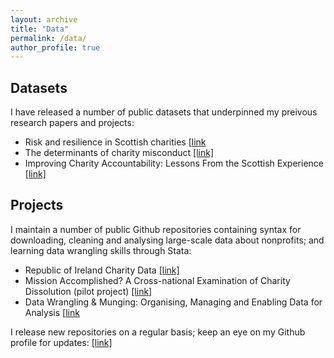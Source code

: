 ```yaml
---
layout: archive
title: "Data"
permalink: /data/
author_profile: true
---
```


## Datasets
I have released a number of public datasets that underpinned my preivous research papers and projects:
* Risk and resilience in Scottish charities [[link](http://reshare.ukdataservice.ac.uk/852876/)
* The determinants of charity misconduct [[link]](http://hdl.handle.net/11667/94)
* Improving Charity Accountability: Lessons From the Scottish Experience [[link]](http://hdl.handle.net/11667/93)

## Projects
I maintain a number of public Github repositories containing syntax for downloading, cleaning and analysing large-scale data about nonprofits; and learning data wrangling skills through Stata:
* Republic of Ireland Charity Data [[link]](https://github.com/DiarmuidM/repire_charity_data)
* Mission Accomplished? A Cross-national Examination of Charity Dissolution (pilot project) [[link]](https://github.com/DiarmuidM/paper-istr-2018)
* Data Wrangling & Munging: Organising, Managing and Enabling Data for Analysis [[link](https://github.com/DiarmuidM/aqmen_data_science_dw)

I release new repositories on a regular basis; keep an eye on my Github profile for updates: [[link]](https://github.com/DiarmuidM)
